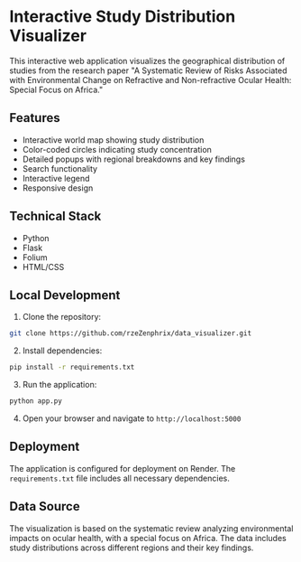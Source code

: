 # Interactive Study Distribution Visualizer

This interactive web application visualizes the geographical distribution of studies from the research paper "A Systematic Review of Risks Associated with Environmental Change on Refractive and Non-refractive Ocular Health: Special Focus on Africa."

## Features

- Interactive world map showing study distribution
- Color-coded circles indicating study concentration
- Detailed popups with regional breakdowns and key findings
- Search functionality
- Interactive legend
- Responsive design

## Technical Stack

- Python
- Flask
- Folium
- HTML/CSS

## Local Development

1. Clone the repository:
```bash
git clone https://github.com/rzeZenphrix/data_visualizer.git
```

2. Install dependencies:
```bash
pip install -r requirements.txt
```

3. Run the application:
```bash
python app.py
```

4. Open your browser and navigate to `http://localhost:5000`

## Deployment

The application is configured for deployment on Render. The `requirements.txt` file includes all necessary dependencies.

## Data Source

The visualization is based on the systematic review analyzing environmental impacts on ocular health, with a special focus on Africa. The data includes study distributions across different regions and their key findings.
